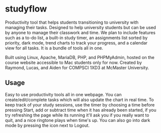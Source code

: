 # studyflow
Productivity tool that helps students transitioning to university with managing their tasks. Designed to help university students but can be used by anyone to manage their classwork and time. We plan to include features such as a to-do list, a built-in study timer, an assignments list sorted by priority, dark mode, trend charts to track your progress, and a calendar view for all tasks. It is a bundle of tools all in one.

Built using Linux, Apache, MariaDB, PHP, and PHPMyAdmin, hosted on the course website accessible to Mac students only for now.
Created by Raymond, Lucas, and Aiden for COMPSCI 1XD3 at McMaster University.

## Usage
Easy to use productivity tools all in one webpage. You can create/edit/complete tasks which will also update the chart in real time. To keep track of your study sessions, use the timer by choosing a time before pressing Start, add or subtract time when it has already been started, if you try refreshing the page while its running it'll ask you if you really want to quit, and a nice ringtone plays when time's up. You can also go into dark mode by pressing the icon next to Logout.
